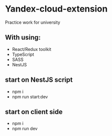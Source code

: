 # Yandex-cloud-extension

Practice work for university

## With using:

- React/Redux toolkit
- TypeScript
- SASS
- NestJS

## start on NestJS script
- npm i
- npm run start:dev

## start on client side
- npm i
- npm run dev 

